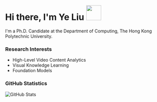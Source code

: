 # Hi there, I'm Ye Liu <img src='https://github.githubassets.com/images/mona-whisper.gif' width=48 height=48 />

I'm a Ph.D. Candidate at the Department of Computing, The Hong Kong Polytechnic University.

### Research Interests

- High-Level Video Content Analytics
- Visual Knowledge Learning
- Foundation Models

### GitHub Statistics

![GitHub Stats](https://github-readme-stats.vercel.app/api?username=yeliudev&theme=algolia&show_icons=true&count_private=true)
